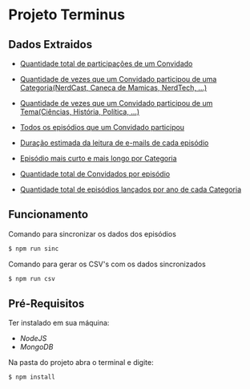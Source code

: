 # Projeto Terminus

## Dados Extraidos

- [Quantidade total de participações de um Convidado](https://github.com/lucashpmelo/node-terminus/blob/main/src/data/csv/ConvidadosPorParticipacoes.csv)

- [Quantidade de vezes que um Convidado participou de uma Categoria(NerdCast, Caneca de Mamicas, NerdTech, ...)](https://github.com/lucashpmelo/node-terminus/blob/main/src/data/csv/ConvidadosPorCategoria.csv)

- [Quantidade de vezes que um Convidado participou de um Tema(Ciências, História, Política, ...)](https://github.com/lucashpmelo/node-terminus/blob/main/src/data/csv/ConvidadosPorTema.csv)

- [Todos os episódios que um Convidado participou](https://github.com/lucashpmelo/node-terminus/blob/main/src/data/csv/ConvidadosPorEpisodio.csv)

- [Duração estimada da leitura de e-mails de cada episódio](https://github.com/lucashpmelo/node-terminus/blob/main/src/data/csv/DuracaoEmailPorEpisodio.csv)

- [Episódio mais curto e mais longo por Categoria](https://github.com/lucashpmelo/node-terminus/blob/main/src/data/csv/EpisodiosPorDuracao.csv)

- [Quantidade total de Convidados por episódio](https://github.com/lucashpmelo/node-terminus/blob/main/src/data/csv/QuantidadeConvidadosPorPrograma.csv)

- [Quantidade total de episódios lançados por ano de cada Categoria](https://github.com/lucashpmelo/node-terminus/blob/main/src/data/csv/TotalEpisodiosPorAno.csv)

## Funcionamento

Comando para sincronizar os dados dos episódios

```sh
$ npm run sinc
```

Comando para gerar os CSV's com os dados sincronizados

```sh
$ npm run csv
```

## Pré-Requisitos

Ter instalado em sua máquina:

- _NodeJS_
- _MongoDB_

Na pasta do projeto abra o terminal e digite:

```sh
$ npm install
```
